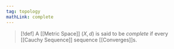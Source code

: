 ```yaml
---
tag: topology
mathLink: complete
---
```

>[!def]
>A [[Metric Space]] $(X, d)$ is said to be *complete* if every [[Cauchy Sequence]] sequence [[Converges]]s. 

